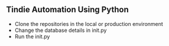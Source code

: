 ## Tindie Automation Using Python 

* Clone the repositories in the local or production environment
* Change the database details in init.py
* Run the init.py
